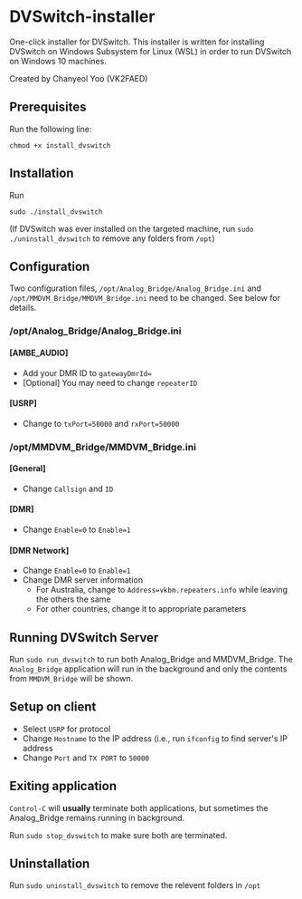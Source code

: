 # DVSwitch-installer
One-click installer for DVSwitch. This installer is written for installing DVSwitch on Windows Subsystem for Linux (WSL) in order to run DVSwitch on Windows 10 machines.

Created by Chanyeol Yoo (VK2FAED)

## Prerequisites
Run the following line:
```
chmod +x install_dvswitch
```

## Installation
Run 
```
sudo ./install_dvswitch
```
(If DVSwitch was ever installed on the targeted machine, run `sudo ./uninstall_dvswitch` to remove any folders from `/opt`)

## Configuration
Two configuration files, `/opt/Analog_Bridge/Analog_Bridge.ini` and `/opt/MMDVM_Bridge/MMDVM_Bridge.ini` need to be changed. See below for details.

### /opt/Analog_Bridge/Analog_Bridge.ini
#### [AMBE_AUDIO]
- Add your DMR ID to `gatewayDmrId=`
- [Optional] You may need to change `repeaterID`
#### [USRP]
- Change to `txPort=50000` and `rxPort=50000`

### /opt/MMDVM_Bridge/MMDVM_Bridge.ini
#### [General]
- Change `Callsign` and `ID`
#### [DMR]
- Change `Enable=0` to `Enable=1`
#### [DMR Network]
- Change `Enable=0` to `Enable=1`
- Change DMR server information
  - For Australia, change to `Address=vkbm.repeaters.info` while leaving the others the same
  - For other countries, change it to appropriate parameters

## Running DVSwitch Server
Run `sudo run_dvswitch` to run both Analog_Bridge and MMDVM_Bridge. The `Analog_Bridge` application will run in the background and only the contents from `MMDVM_Bridge` will be shown.

## Setup on client
- Select `USRP` for protocol
- Change `Hostname` to the IP address (i.e., run `ifconfig` to find server's IP address
- Change `Port` and `TX PORT` to `50000`

## Exiting application
`Control-C` will **usually** terminate both applications, but sometimes the Analog_Bridge remains running in background. 

Run `sudo stop_dvswitch` to make sure both are terminated.

## Uninstallation
Run `sudo uninstall_dvswitch` to remove the relevent folders in `/opt`
